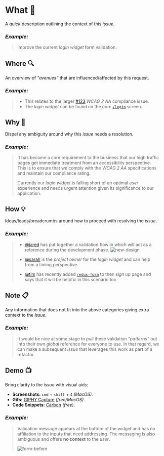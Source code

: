 # What 👋

A _quick_ description outlining the context of this _issue_.

### _Example:_

> Improve the current _login widget_ form validation.

## Where 🔍

An overview of _"avenues"_ that are influenced/affected by this request.

### _Example:_

> - This relates to the larger [#123](#) _WCAG 2 AA_ compliance issue.
> - The _login widget_ can be found on the core [`/login`](#) screen.

## Why 🤔

Dispel any ambiguity around why this _issue_ needs a resolution.

### _Example:_

> It has become a core requirement to the business that our high traffic pages get immediate treatment from an accessibility perspective. This is to ensure that we comply with the _WCAG 2 AA_ specifications and maintain our compliance rating.
>
> Currently our _login widget_ is falling short of an optimal _user_ experience and needs urgent attention given its significance to our application.

## How 💡

Ideas/leads/breadcrumbs around how to proceed with resolving the _issue_.

### _Example:_

> - [@jared](#) has put together a validation flow in which will act as a reference during the development phase.
>   ![new-design](https://user-images.githubusercontent.com/15273233/52896073-95cf1280-3227-11e9-996d-3b9872f4f6c0.png)
>
> - [@sarah](#) is the _project owner_ for the _login widget_ and can help from a timing perspective.
> - [@tim](#) has recently added [`redux-form`](https://redux-form.com) to then _sign up_ page and says that it will be helpful in this scenario too.

## Note 📋

Any information that does not fit into the above categories giving extra context to the _issue_.

### _Example:_

> It would be nice at some stage to _pull_ these validation _"patterns"_ out into their own _global_ reference for everyone to use. In that regard, we can make a subsequent _issue_ that leverages this work as part of a refactor.

## Demo 📺

Bring clarity to the _issue_ with visual aids:

- **Screenshots:** `cmd` + `shift` + `4` _(MacOS)_.
- **Gifs:** [GIPHY Capture](https://giphy.com/apps/giphycapture) _(free/MacOS)_.
- **Code Snippets:** [Carbon](https://carbon.now.sh/) _(free)_.

### _Example:_

> Validation message appears at the bottom of the widget and has no affiliation to the inputs that need addressing. The messaging is also ambiguous and offers **no context** to the _user_.
>
> ![form-before](https://user-images.githubusercontent.com/15273233/52890596-749c0100-31ea-11e9-94d4-588b914a4fde.gif)
